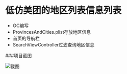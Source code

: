 # 低仿美团的地区列表信息列表

- OC编写
- ProvincesAndCities.plist存放地区信息
- 首页的导航栏
- SearchViewController过滤查询地区信息

###项目截图

![截图](https://github.com/Cellphoness/MeiTuanDistrictInfomation/raw/master/screenshot.png)
